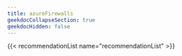 ```yaml
---
title: azureFirewalls
geekdocCollapseSection: true
geekdocHidden: false
---
```


{{< recommendationList name="recommendationList" >}}
